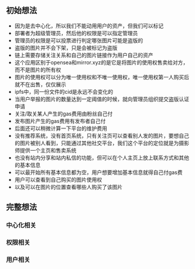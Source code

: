 ## 初始想法

* 因为是去中心化，所以我们不能动用用户的资产，但我们可以标记
* 部署者为超级管理员，然后他的权限是可以指定管理员
* 管理员的权限是可以投票进行判定哪张图片可能是盗版的
* 盗版的图片并不会下架，只是会被标记为盗版
* 链上需要存储关注关系和自己的图片链接作为用户自己的资产
* 这个应用区别于opensea和mirror.xyz的是它是将图片的使用权售卖给对方，而不是图片的所有权
* 图片的使用权可以分为唯一使用权和不唯一使用权，唯一使用权第一人购买后就不在出售，仅仅展示
* ipfs中，同一份文件的cid是永远不会变化的
* 当用户举报的图片的数量达到一定阈值的时候，就向管理员组织提交盗版认证申请
* 关注/取关某人产生的gas费用由粉丝自己付
* 发布图片产生的gas费用有发布者自己付
* 后面还可以稍微计算一下平台的维护费用
* 没有推荐系统，没有首页系统，只有关注页可以查看别人发的图片，要想自己的图片被别人看到，只能通过其他社交平台，我们这个平台的定位就是为摄影师提供一个主页和售卖系统
* 也没有站内分享和站内私信的功能，但可以在个人主页上放上联系方式和其他的基本信息
* 可以最开始所有基本信息都为空，用户想要增加基本信息就得自己付gas费
* 用户可以查看到自己购买的图片使用权
* 以及可以在图片的位置查看哪些人购买了该图片

## 完整想法

### 中心化相关


### 权限相关


### 用户相关
